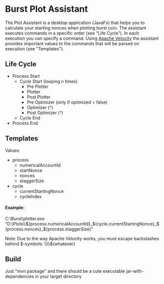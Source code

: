 # Burst Plot Assistant

The Plot Assistant is a desktop application (JavaFx) that helps you to calculate 
your starting nonces when plotting burst coin. The assistant executes commands
in a specific order (see "Life Cycle"). In each execution you can specify a command.
Using [Apache Velocity](https://github.com/apache/velocity-engine) the assistant provides
important values to the commands that will be parsed on execution (see "Templates").

## Life Cycle
* Process Start
  * Cycle Start (looping n times)
    * Pre Plotter
    * Plotter
    * Post Plotter
    * Pre Optimizer (only if optimized = false)
    * Optimizer (^)
    * Post Optimizer (^)
  * Cycle End
* Process End

## Templates
Values:
* process
  * numericalAccountId
  * startNonce
  * nonces
  * staggerSize
* cycle
  * currentStartingNonce
  * cycleIndex
  
#### Example: 
C:\Burst\plotter.exe "D:\Plots\\\\${process.numericalAccountId}_${cycle.currentStartingNonce}_${process.nonces}_${process.staggerSize}"

Note: Due to the way Apache Velocity works, you must escape backslashes behind $-symbols: \\\\${whatever}

## Build
Just "mvn package" and there should be a cute executable jar-with-dependencies in your target directory